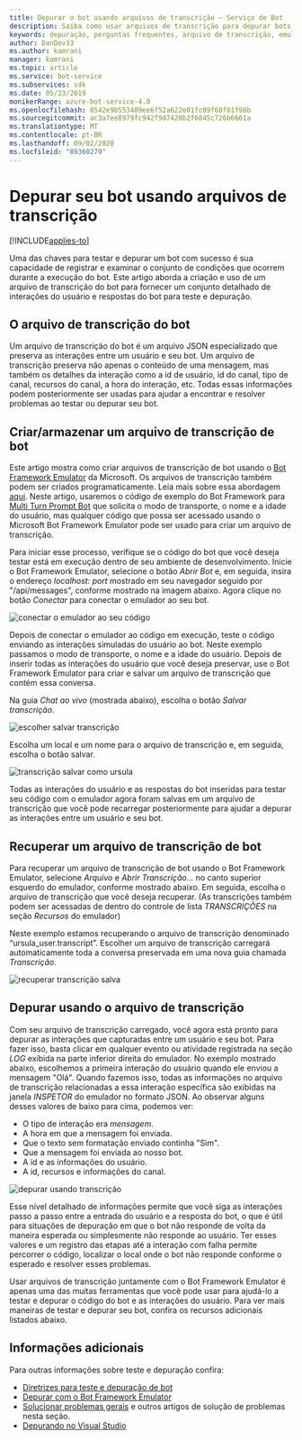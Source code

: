 ```yaml
---
title: Depurar o bot usando arquivos de transcrição – Serviço de Bot
description: Saiba como usar arquivos de transcrição para depurar bots. Veja como criar e recuperar esses arquivos, que fornecem conjuntos detalhados de interações de usuário e respostas de bot.
keywords: depuração, perguntas frequentes, arquivo de transcrição, emulador
author: DanDev33
ms.author: kamrani
manager: kamrani
ms.topic: article
ms.service: bot-service
ms.subservices: sdk
ms.date: 05/23/2019
monikerRange: azure-bot-service-4.0
ms.openlocfilehash: 0542e9b553409ee6f52a622e01fc09f60f01f98b
ms.sourcegitcommit: ac3a7ee8979fc942f9d7420b2f6845c726b6661a
ms.translationtype: MT
ms.contentlocale: pt-BR
ms.lasthandoff: 09/02/2020
ms.locfileid: "89360279"
---
```

# <a name="debug-your-bot-using-transcript-files"></a>Depurar seu bot usando arquivos de transcrição

[!INCLUDE[applies-to](../includes/applies-to.md)]

Uma das chaves para testar e depurar um bot com sucesso é sua capacidade de registrar e examinar o conjunto de condições que ocorrem durante a execução do bot. Este artigo aborda a criação e uso de um arquivo de transcrição do bot para fornecer um conjunto detalhado de interações do usuário e respostas do bot para teste e depuração.

## <a name="the-bot-transcript-file"></a>O arquivo de transcrição do bot
Um arquivo de transcrição do bot é um arquivo JSON especializado que preserva as interações entre um usuário e seu bot. Um arquivo de transcrição preserva não apenas o conteúdo de uma mensagem, mas também os detalhes da interação como a id de usuário, id do canal, tipo de canal, recursos do canal, a hora do interação, etc. Todas essas informações podem posteriormente ser usadas para ajudar a encontrar e resolver problemas ao testar ou depurar seu bot. 

## <a name="creatingstoring-a-bot-transcript-file"></a>Criar/armazenar um arquivo de transcrição de bot
Este artigo mostra como criar arquivos de transcrição de bot usando o [Bot Framework Emulator](https://github.com/Microsoft/BotFramework-Emulator) da Microsoft. Os arquivos de transcrição também podem ser criados programaticamente. Leia mais sobre essa abordagem [aqui](./bot-builder-howto-v4-storage.md#blob-transcript-storage). Neste artigo, usaremos o código de exemplo do Bot Framework para [Multi Turn Prompt Bot](https://aka.ms/cs-multi-prompts-sample) que solicita o modo de transporte, o nome e a idade do usuário, mas qualquer código que possa ser acessado usando o Microsoft Bot Framework Emulator pode ser usado para criar um arquivo de transcrição.

Para iniciar esse processo, verifique se o código do bot que você deseja testar está em execução dentro de seu ambiente de desenvolvimento. Inicie o Bot Framework Emulator, selecione o botão _Abrir Bot_ e, em seguida, insira o endereço _localhost: port_ mostrado em seu navegador seguido por "/api/messages", conforme mostrado na imagem abaixo. Agora clique no botão _Conectar_ para conectar o emulador ao seu bot.

![conectar o emulador ao seu código](./media/emulator_open_bot_configuration.png)

Depois de conectar o emulador ao código em execução, teste o código enviando as interações simuladas do usuário ao bot. Neste exemplo passamos o modo de transporte, o nome e a idade do usuário. Depois de inserir todas as interações do usuário que você deseja preservar, use o Bot Framework Emulator para criar e salvar um arquivo de transcrição que contém essa conversa. 

Na guia _Chat ao vivo_ (mostrada abaixo), escolha o botão _Salvar transcrição_. 

![escolher salvar transcrição](./media/emulator_transcript_save.png)

Escolha um local e um nome para o arquivo de transcrição e, em seguida, escolha o botão salvar.

![transcrição salvar como ursula](./media/emulator_transcript_saveas_ursula.png)

Todas as interações do usuário e as respostas do bot inseridas para testar seu código com o emulador agora foram salvas em um arquivo de transcrição que você pode recarregar posteriormente para ajudar a depurar as interações entre um usuário e seu bot.

## <a name="retrieving-a-bot-transcript-file"></a>Recuperar um arquivo de transcrição de bot
Para recuperar um arquivo de transcrição de bot usando o Bot Framework Emulator, selecione _Arquivo_ e _Abrir Transcrição..._ no canto superior esquerdo do emulador, conforme mostrado abaixo. Em seguida, escolha o arquivo de transcrição que você deseja recuperar. (As transcrições também podem ser acessadas de dentro do controle de lista _TRANSCRIÇÕES_ na seção _Recursos_ do emulador) 

Neste exemplo estamos recuperando o arquivo de transcrição denominado “ursula_user.transcript”. Escolher um arquivo de transcrição carregará automaticamente toda a conversa preservada em uma nova guia chamada _Transcrição_.

![recuperar transcrição salva](./media/emulator_transcript_retrieve.png)

## <a name="debug-using-transcript-file"></a>Depurar usando o arquivo de transcrição
Com seu arquivo de transcrição carregado, você agora está pronto para depurar as interações que capturadas entre um usuário e seu bot. Para fazer isso, basta clicar em qualquer evento ou atividade registrada na seção _LOG_ exibida na parte inferior direita do emulador. No exemplo mostrado abaixo, escolhemos a primeira interação do usuário quando ele enviou a mensagem "Olá". Quando fazemos isso, todas as informações no arquivo de transcrição relacionadas a essa interação específica são exibidas na janela _INSPETOR_ do emulador no formato JSON. Ao observar alguns desses valores de baixo para cima, podemos ver:
* O tipo de interação era _mensagem_.
* A hora em que a mensagem foi enviada.
* Que o texto sem formatação enviado continha "Sim".
* Que a mensagem foi enviada ao nosso bot.
* A id e as informações do usuário.
* A id, recursos e informações do canal.

![depurar usando transcrição](./media/emulator_transcript_debug.png)

Esse nível detalhado de informações permite que você siga as interações passo a passo entre a entrada do usuário e a resposta do bot, o que é útil para situações de depuração em que o bot não responde de volta da maneira esperada ou simplesmente não responde ao usuário. Ter esses valores e um registro das etapas até a interação com falha permite percorrer o código, localizar o local onde o bot não responde conforme o esperado e resolver esses problemas.

Usar arquivos de transcrição juntamente com o Bot Framework Emulator é apenas uma das muitas ferramentas que você pode usar para ajudá-lo a testar e depurar o código do bot e as interações do usuário. Para ver mais maneiras de testar e depurar seu bot, confira os recursos adicionais listados abaixo.

## <a name="additional-information"></a>Informações adicionais

Para outras informações sobre teste e depuração confira:

* [Diretrizes para teste e depuração de bot](./bot-builder-testing-debugging.md)
* [Depurar com o Bot Framework Emulator](../bot-service-debug-emulator.md)
* [Solucionar problemas gerais](../bot-service-troubleshoot-bot-configuration.md) e outros artigos de solução de problemas nesta seção.
* [Depurando no Visual Studio](https://docs.microsoft.com/visualstudio/debugger/index)
